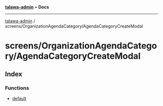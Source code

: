 [**talawa-admin**](../../../README.md) • **Docs**

***

[talawa-admin](../../../modules.md) / screens/OrganizationAgendaCategory/AgendaCategoryCreateModal

# screens/OrganizationAgendaCategory/AgendaCategoryCreateModal

## Index

### Functions

- [default](functions/default.md)
